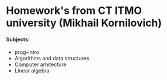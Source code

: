 # Homework's from CT ITMO university (Mikhail Kornilovich)
#### Subjects:
- prog-intro
- Algorithms and data structures
- Computer arhitecture
- Linear algebra
